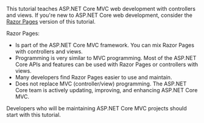 This tutorial teaches ASP.NET Core MVC web development with controllers and views. If you're new to ASP.NET Core web development, consider the [Razor Pages](xref:tutorials/razor-pages/razor-pages-start) version of this tutorial.

Razor Pages:

* Is part of the ASP.NET Core MVC framework. You can mix Razor Pages with controllers and views.
* Programming is very similar to MVC programming. Most of the ASP.NET Core APIs and features can be used with Razor Pages or controllers with views.
* Many developers find Razor Pages easier to use and maintain.
* Does not replace MVC (controller/view) programming. The ASP.NET Core team is actively updating, improving, and enhancing ASP.NET Core MVC.

Developers who will be maintaining ASP.NET Core MVC projects should start with this tutorial.
